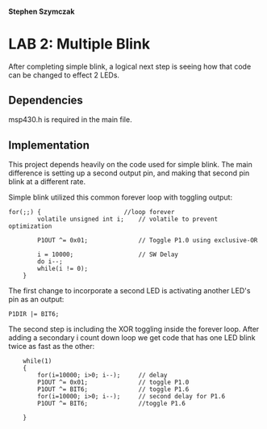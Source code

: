 #### Stephen Szymczak
# LAB 2: Multiple Blink
After completing simple blink, a logical next step is seeing how that code can be changed to effect 2 LEDs.


## Dependencies
msp430.h is required in the main file.

## Implementation
This project depends heavily on the code used for simple blink. The main difference is setting up a second output pin, and making that second pin blink at a different rate.

Simple blink utilized this common forever loop with toggling output:
```
for(;;) {                       //loop forever
		volatile unsigned int i;	// volatile to prevent optimization

		P1OUT ^= 0x01;				// Toggle P1.0 using exclusive-OR

		i = 10000;					// SW Delay
		do i--;
		while(i != 0);
	}
```
The first change to incorporate a second LED is activating another LED's pin as an output:
```
P1DIR |= BIT6;
```
The second step is including the XOR toggling inside the forever loop. After adding a secondary i count down loop we get code that has one LED blink twice as fast as the other:
```
	while(1)
	{
	    for(i=10000; i>0; i--);     // delay
		P1OUT ^= 0x01;				// toggle P1.0
		P1OUT ^= BIT6;              // toggle P1.6
		for(i=10000; i>0; i--);     // second delay for P1.6
		P1OUT ^= BIT6;              //toggle P1.6

	}
```


